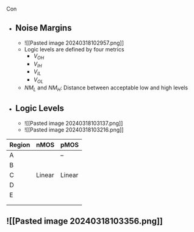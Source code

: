 Con

- ## Noise Margins
	- ![[Pasted image 20240318102957.png]]
	- Logic levels are defined by four metrics
		- $V_{OH}$
		- $V_{IH}$
		- $V_{IL}$
		- $V_{OL}$
	- $NM_{L}$ and $NM_{H}$: Distance between acceptable low and high levels
- ## Logic Levels
	- ![[Pasted image 20240318103137.png]]
	- ![[Pasted image 20240318103216.png]]
	
| Region | nMOS   | pMOS   |
| ------ | ------ | ------ |
| A      |        | –      |
| B      |        |        |
| C      | Linear | Linear |
| D      |        |        |
| E      |        |        |
|        |        |        |
|        |        |        |
![[Pasted image 20240318103356.png]]
- 

